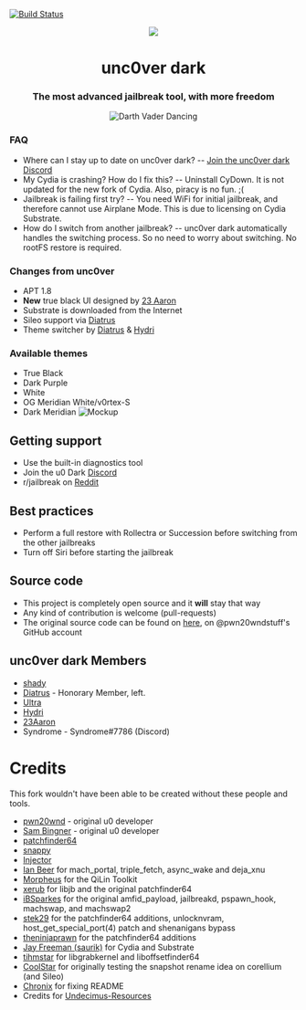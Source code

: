 [![Build Status](https://travis-ci.com/nqcshady/unc0ver-dark.svg?branch=master)](https://travis-ci.com/nqcshady/unc0ver-dark)
<center>
  <a href="" align="center"><img src="https://raw.githubusercontent.com/sukarodo/sukarodo.github.io/master/assets/main/u0%20Logo.png"></a>
  <br>
  <h1 align="center">unc0ver dark</h1>
  <h3 align="center">The most advanced jailbreak tool, with more freedom</h3>
  <p><img src="https://diatr.us/img/dv.gif" alt="Darth Vader Dancing" align="middle"></p>
</center>

### FAQ
* Where can I stay up to date on unc0ver dark? -- [Join the unc0ver dark Discord](https://discord.gg/4pYwBCb)
* My Cydia is crashing? How do I fix this? -- Uninstall CyDown. It is not updated for the new fork of Cydia. Also, piracy is no fun. ;(
* Jailbreak is failing first try? -- You need WiFi for initial jailbreak, and therefore cannot use Airplane Mode. This is due to licensing on Cydia Substrate. 
* How do I switch from another jailbreak? -- unc0ver dark automatically handles the switching process. So no need to worry about switching. No rootFS restore is required.

### Changes from unc0ver
* APT 1.8
* **New** true black UI designed by [23 Aaron](https://twitter.com/23Aaron_)
* Substrate is downloaded from the Internet
* Sileo support via [Diatrus](https://github.com/Diatrus)
* Theme switcher by [Diatrus](https://github.com/Diatrus) & [Hydri](https://twitter.com/HydriDev_)

### Available themes
* True Black
* Dark Purple
* White
* OG Meridian White/v0rtex-S
* Dark Meridian
![Mockup](https://i.imgur.com/tn73WXT.png)

## Getting support
* Use the built-in diagnostics tool
* Join the u0 Dark [Discord](https://discord.gg/4pYwBCb)
* r/jailbreak on [Reddit](https://reddit.com/r/jailbreak)

## Best practices
* Perform a full restore with Rollectra or Succession before switching from the other jailbreaks
* Turn off Siri before starting the jailbreak

## Source code
* This project is completely open source and it **will** stay that way
* Any kind of contribution is welcome (pull-requests)
* The original source code can be found on [here](https://github.com/pwn20wndstuff/Undecimus), on @pwn20wndstuff's GitHub account

## unc0ver dark Members
* [shady](https://twitter.com/versusess)
* [Diatrus](https://twitter.com/Diatrus) - Honorary Member, left.
* [Ultra](https://twitter.com/Ultra_038)
* [Hydri](https://twitter.com/HydriDev_)
* [23Aaron](https://twitter.com/23Aaron_)
* Syndrome - Syndrome#7786 (Discord)

# Credits
This fork wouldn't have been able to be created without these people and tools.
* [pwn20wnd](https://twitter.com/Pwn20wnd) - original u0 developer
* [Sam Bingner](https://twitter.com/sbingner) - original u0 developer
* [patchfinder64](https://github.com/pwn20wndstuff/patchfinder64/tree/d2df2a303885d773cab95c18536dc8b218b13ca1)
* [snappy](https://github.com/sbingner/snappy/tree/8c0f4ec12ccbcdc50212ac83541df7533083e556)
* [Injector](https://github.com/pwn20wndstuff/Injector/tree/4e25f6d5eb045a0b8b7362d8ad090474e7c73eef)
* [Ian Beer](https://twitter.com/i41nbeer) for mach_portal, triple_fetch, async_wake and deja_xnu
* [Morpheus](https://twitter.com/Morpheus______) for the QiLin Toolkit
* [xerub](https://twitter.com/xerub) for libjb and the original patchfinder64
* [iBSparkes](https://twitter.com/iBSparkes) for the original amfid_payload, jailbreakd, pspawn_hook, machswap, and machswap2
* [stek29](https://twitter.com/stek29) for the patchfinder64 additions, unlocknvram, host_get_special_port(4) patch and shenanigans bypass
* [theninjaprawn](https://twitter.com/theninjaprawn) for the patchfinder64 additions
* [Jay Freeman (saurik)](https://twitter.com/saurik) for Cydia and Substrate
* [tihmstar](https://twitter.com/tihmstar) for libgrabkernel and liboffsetfinder64
* [CoolStar](https://twitter.com/coolstarorg) for originally testing the snapshot rename idea on corellium (and Sileo)
* [Chronix](https://www.youtube.com/channel/UCEj2uj_VZYYOa8tIBb63tUg) for fixing README
* Credits for [Undecimus-Resources](https://github.com/pwn20wndstuff/Undecimus-Resources)
